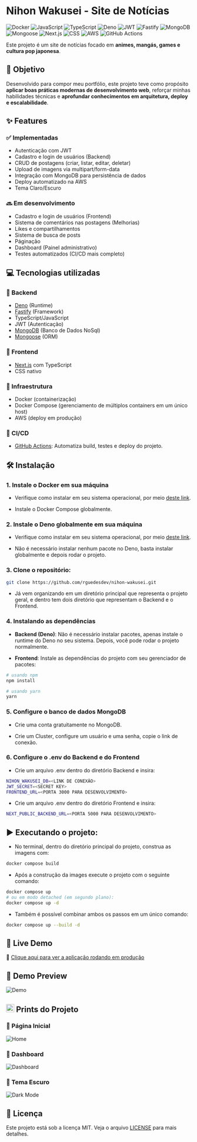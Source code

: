 # Nihon Wakusei - Site de Notícias

![Docker](https://img.shields.io/badge/docker-066da5?style=for-the-badge&logo=docker&logoColor=white)
![JavaScript](https://img.shields.io/badge/JavaScript-F7DF1E?style=for-the-badge&logo=javascript&logoColor=black)
![TypeScript](https://img.shields.io/badge/TypeScript-3178C6?style=for-the-badge&logo=typescript&logoColor=white)
![Deno](https://img.shields.io/badge/Deno-ffffff?style=for-the-badge&logo=deno&logoColor=black)
![JWT](https://img.shields.io/badge/JWT-000000?style=for-the-badge&logo=jsonwebtokens&logoColor=white)
![Fastify](https://img.shields.io/badge/Fastify-000000?style=for-the-badge&logo=fastify&logoColor=white)
![MongoDB](https://img.shields.io/badge/MongoDB-47A248?style=for-the-badge&logo=mongodb&logoColor=white)
![Mongoose](https://img.shields.io/badge/Mongoose-880000?style=for-the-badge&logo=mongoose&logoColor=white)
![Next.js](https://img.shields.io/badge/Next.js-000000?style=for-the-badge&logo=nextdotjs&logoColor=white)
![CSS](https://img.shields.io/badge/CSS-663399?style=for-the-badge&logo=css&logoColor=white)
![AWS](https://img.shields.io/badge/AWS-141f2e?style=for-the-badge&logo=amazonaws&logoColor=white)
![GitHub Actions](https://img.shields.io/badge/GitHub_Actions-2088FF?style=for-the-badge&logo=githubactions&logoColor=white)

Este projeto é um site de notícias focado em **animes, mangás, games e cultura pop japonesa**.

## 🎯 Objetivo

Desenvolvido para compor meu portfólio, este projeto teve como propósito **aplicar boas práticas modernas de desenvolvimento web**, reforçar minhas habilidades técnicas e **aprofundar conhecimentos em arquitetura, deploy e escalabilidade**.

## ✨ Features

### ✅ Implementadas

- Autenticação com JWT
- Cadastro e login de usuários (Backend)
- CRUD de postagens (criar, listar, editar, deletar)
- Upload de imagens via multipart/form-data
- Integração com MongoDB para persistência de dados
- Deploy automatizado na AWS
- Tema Claro/Escuro

### 🔜 Em desenvolvimento

- Cadastro e login de usuários (Frontend)
- Sistema de comentários nas postagens (Melhorias)
- Likes e compartilhamentos
- Sistema de busca de posts
- Páginação
- Dashboard (Painel administrativo)
- Testes automatizados (CI/CD mais completo)

## 💻 Tecnologias utilizadas

### 🔹 Backend

- [Deno](https://deno.land/) (Runtime)
- [Fastify](https://fastify.dev/) (Framework)
- TypeScript/JavaScript
- JWT (Autenticação)
- [MongoDB](https://www.mongodb.com/) (Banco de Dados NoSql)
- [Mongoose](https://mongoosejs.com/) (ORM)

### 🔹 Frontend

- [Next.js](https://nextjs.org/) com TypeScript
- CSS nativo

### 🔹 Infraestrutura

- Docker (containerização)
- Docker Compose (gerenciamento de múltiplos containers em um único host)
- AWS (deploy em produção)

### 🔹 CI/CD

- [GitHub Actions](https://github.com/features/actions): Automatiza build, testes e deploy do projeto.

## 🛠️ Instalação

### 1. Instale o Docker em sua máquina

- Verifique como instalar em seu sistema operacional, por meio [deste link](https://docs.docker.com/get-started/).

- Instale o Docker Compose globalmente.

### 2. Instale o Deno globalmente em sua máquina

- Verifique como instalar em seu sistema operacional, por meio [deste link](https://docs.deno.com/runtime/getting_started/installation/).

- Não é necessário instalar nenhum pacote no Deno, basta instalar globalmente e depois rodar o projeto.

### 3. Clone o repositório:

```bash
git clone https://github.com/rguedesdev/nihon-wakusei.git
```

- Já vem organizando em um diretório principal que representa o projeto geral, e dentro tem dois diretório que representam o Backend e o Frontend.

### 4. Instalando as dependências

- **Backend (Deno)**: Não é necessário instalar pacotes, apenas instale o runtime do Deno no seu sistema. Depois, você pode rodar o projeto normalmente.

- **Frontend**: Instale as dependências do projeto com seu gerenciador de pacotes:

```bash
# usando npm
npm install

# usando yarn
yarn
```

### 5. Configure o banco de dados MongoDB

- Crie uma conta gratuitamente no MongoDB.

- Crie um Cluster, configure um usuário e uma senha, copie o link de conexão.

### 6. Configure o .env do Backend e do Frontend

- Crie um arquivo .env dentro do diretório Backend e insira:

```bash
NIHON_WAKUSEI_DB=<LINK DE CONEXÃO>
JWT_SECRET=<SECRET KEY>
FRONTEND_URL=<PORTA 3000 PARA DESENVOLVIMENTO>
```

- Crie um arquivo .env dentro do diretório Frontend e insira:

```bash
NEXT_PUBLIC_BACKEND_URL=<PORTA 5000 PARA DESENVOLVIMENTO>
```

## ▶️ Executando o projeto:

- No terminal, dentro do diretório principal do projeto, construa as imagens com:

```bash
docker compose build
```

- Após a construção da images execute o projeto com o seguinte comando:

```bash
docker compose up
# ou em modo detached (em segundo plano):
docker compose up -d
```

- Também é possível combinar ambos os passos em um único comando:

```bash
docker compose up --build -d
```

## 🚀 Live Demo

🔗 [Clique aqui para ver a aplicação rodando em produção](https://meuprojeto.vercel.app)

## 🎥 Demo Preview

![Demo](https://mir-s3-cdn-cf.behance.net/project_modules/1400/b814fc122808011.60e1f6ca23bac.gif)

## <img src="https://raw.githubusercontent.com/FortAwesome/Font-Awesome/6.x/svgs/solid/image.svg" width="22" /> Prints do Projeto

### 🔹 Página Inicial

![Home](https://i.imgur.com/seuArquivo.png)

### 🔹 Dashboard

![Dashboard](./assets/dashboard.png)

### 🔹 Tema Escuro

![Dark Mode](./assets/dark-mode.png)

## 📄 Licença

Este projeto está sob a licença MIT. Veja o arquivo [LICENSE](./LICENSE) para mais detalhes.
